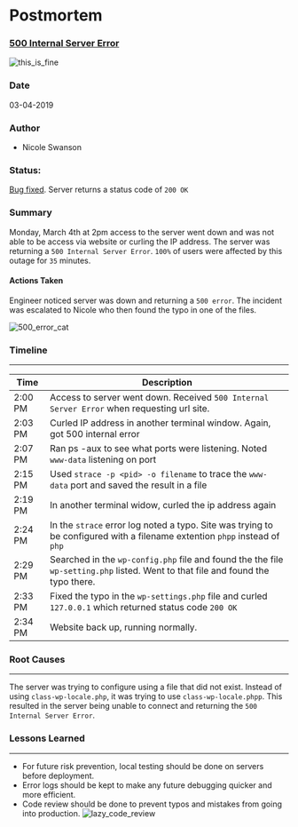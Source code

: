 # Postmortem
### [500 Internal Server Error](https://github.com/thenicopixie/holberton-system_engineering-devops/tree/master/0x17-web_stack_debugging_3)
![this_is_fine](https://www.dailydot.com/wp-content/uploads/6f2/bb/20130109-1022x512.png)

### Date
03-04-2019

### Author
- Nicole Swanson

### Status:
[Bug fixed](https://github.com/thenicopixie/holberton-system_engineering-devops/tree/master/0x17-web_stack_debugging_3). Server returns a status code of `200 OK`

### Summary
Monday, March 4th at 2pm access to the server went down and was not able to be access via website or curling the IP address. The server was returning a `500 Internal Server Error`. `100%` of users were affected by this outage for `35` minutes.

#### Actions Taken
Engineer noticed server was down and returning a `500 error`. The incident was escalated to Nicole who then found the typo in one of the files.

![500_error_cat](https://i.chzbgr.com/full/1999218944/h369E3AB7/)

### Timeline
---
Time | Description
-----|-------------
2:00 PM | Access to server went down. Received `500 Internal Server Error` when requesting url site.
2:03 PM | Curled IP address in another terminal window. Again, got 500 internal error
2:07 PM | Ran ps -aux to see what ports were listening. Noted `www-data` listening on port
2:15 PM | Used `strace -p <pid> -o filename` to trace the `www-data` port and saved the result in a file
2:19 PM | In another terminal widow, curled the ip address again
2:24 PM | In the `strace` error log noted a typo. Site was trying to be configured with a filename extention `phpp` instead of `php`
2:29 PM | Searched in the `wp-config.php` file and found the the file `wp-setting.php` listed. Went to that file and found the typo there.
2:33 PM | Fixed the typo in the `wp-settings.php` file and curled `127.0.0.1` which returned status code `200 OK`
2:34 PM | Website back up, running normally.


### Root Causes
---
The server was trying to configure using a file that did not exist. Instead of using `class-wp-locale.php`, it was trying to use `class-wp-locale.phpp`. This resulted in the server being unable to connect and returning the `500 Internal Server Error`.

### Lessons Learned
---
- For future risk prevention, local testing should be done on servers before deployment.
- Error logs should be kept to make any future debugging quicker and more efficient.
- Code review should be done to prevent typos and mistakes from going into production.
![lazy_code_review](https://image.slidesharecdn.com/webexpo-160923210924/95/how-to-successfully-grow-a-code-review-culture-61-638.jpg?cb=1476167539)
